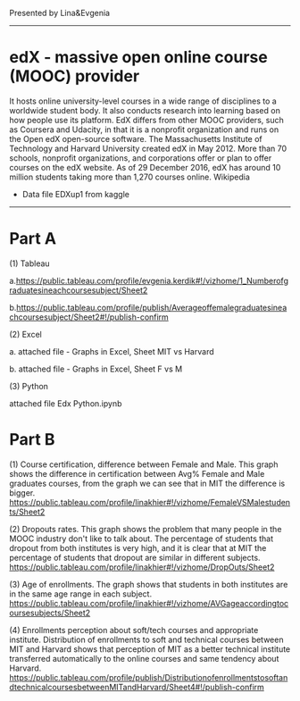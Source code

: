 
Presented by Lina&Evgenia
_____________________________________________________________________________________________________

# edX - massive open online course (MOOC) provider
It hosts online university-level courses in a wide range of disciplines to a worldwide student body. It also conducts research into learning based on how people use its platform. EdX differs from other MOOC providers, such as Coursera and Udacity, in that it is a nonprofit organization and runs on the Open edX open-source software. The Massachusetts Institute of Technology and Harvard University created edX in May 2012. More than 70 schools, nonprofit organizations, and corporations offer or plan to offer courses on the edX website. As of 29 December 2016, edX has around 10 million students taking more than 1,270 courses online. Wikipedia

* Data file EDXup1 from kaggle
_____________________________________________________________________________________________________

# Part A

(1) Tableau

a.https://public.tableau.com/profile/evgenia.kerdik#!/vizhome/1_Numberofgraduatesineachcoursesubject/Sheet2

b.https://public.tableau.com/profile/publish/Averageoffemalegraduatesineachcoursesubject/Sheet2#!/publish-confirm

(2) Excel

a. attached file - Graphs in Excel, Sheet MIT vs Harvard

b. attached file - Graphs in Excel, Sheet F vs M

(3) Python

attached file Edx Python.ipynb

# Part B

(1) Course certification, difference between Female and Male. 
This graph shows the difference in certification between Avg% Female and Male graduates courses, from the graph we can see that in MIT the difference is bigger. https://public.tableau.com/profile/linakhier#!/vizhome/FemaleVSMalestudents/Sheet2

(2) Dropouts rates.
This graph shows the problem that many people in the MOOC industry don't like to talk about. The percentage of students that dropout from both institutes is very high, and it is clear that at MIT the percentage of students that dropout are similar in different subjects. https://public.tableau.com/profile/linakhier#!/vizhome/DropOuts/Sheet2

(3) Age of enrollments.
The graph shows that students in both institutes are in the same age range in each subject.
https://public.tableau.com/profile/linakhier#!/vizhome/AVGageaccordingtocoursesubjects/Sheet2

(4) Enrollments perception about soft/tech courses and appropriate institute. 
Distribution of enrollments to soft and technical courses between MIT and Harvard shows that perception of MIT as a better technical institute transferred automatically to the online courses and same tendency about Harvard. 
https://public.tableau.com/profile/publish/DistributionofenrollmentstosoftandtechnicalcoursesbetweenMITandHarvard/Sheet4#!/publish-confirm






